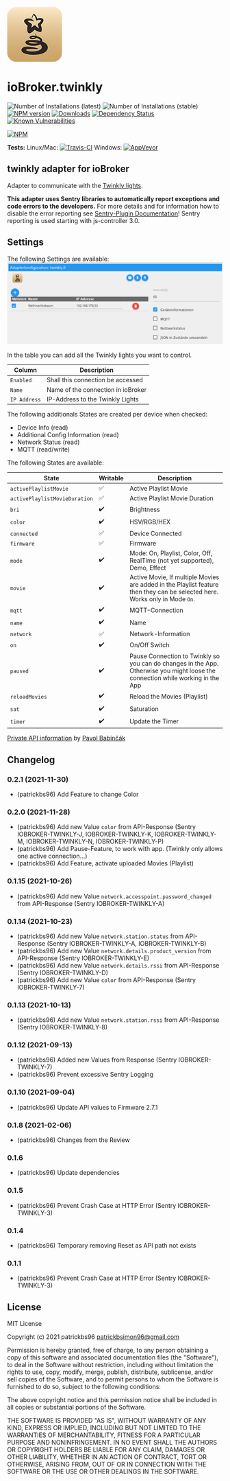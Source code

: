 ![Logo](admin/twinkly.png)
# ioBroker.twinkly

![Number of Installations (latest)](http://iobroker.live/badges/twinkly-installed.svg)
![Number of Installations (stable)](http://iobroker.live/badges/twinkly-stable.svg)
[![NPM version](http://img.shields.io/npm/v/iobroker.twinkly.svg)](https://www.npmjs.com/package/iobroker.twinkly)
[![Downloads](https://img.shields.io/npm/dm/iobroker.twinkly.svg)](https://www.npmjs.com/package/iobroker.twinkly)
[![Dependency Status](https://img.shields.io/david/patrickbs96/iobroker.twinkly.svg)](https://david-dm.org/patrickbs96/iobroker.twinkly)
[![Known Vulnerabilities](https://snyk.io/test/github/patrickbs96/ioBroker.twinkly/badge.svg)](https://snyk.io/test/github/patrickbs96/ioBroker.twinkly)

[![NPM](https://nodei.co/npm/iobroker.twinkly.png?downloads=true)](https://nodei.co/npm/iobroker.twinkly/)

**Tests:** Linux/Mac: [![Travis-CI](https://travis-ci.com/patrickbs96/ioBroker.twinkly.svg)](https://travis-ci.com/github/patrickbs96/ioBroker.twinkly)
Windows: [![AppVeyor](https://ci.appveyor.com/api/projects/status/github/patrickbs96/ioBroker.twinkly?branch=master&svg=true)](https://ci.appveyor.com/project/patrickbs96/ioBroker-twinkly/)


## twinkly adapter for ioBroker

Adapter to communicate with the [Twinkly lights](https://www.twinkly.com/).

**This adapter uses Sentry libraries to automatically report exceptions and code errors to the developers.** For more details and for information how to disable the error reporting see [Sentry-Plugin Documentation](https://github.com/ioBroker/plugin-sentry#plugin-sentry)! Sentry reporting is used starting with js-controller 3.0.

## Settings
The following Settings are available:
![admin.png](img/admin.png)

In the table you can add all the Twinkly lights you want to control. 

| Column       | Description                        |
|--------------|------------------------------------|
| `Enabled`    | Shall this connection be accessed  |
| `Name`       | Name of the connection in ioBroker |
| `IP Address` | IP-Address to the Twinkly Lights   |

The following additionals States are created per device when checked:
* Device Info (read)
* Additional Config Information (read)
* Network Status (read)
* MQTT (read/write)


The following States are available:

| State                         | Writable           | Description                                                                                                                     |
|-------------------------------|--------------------|---------------------------------------------------------------------------------------------------------------------------------|
| `activePlaylistMovie`         | :white_check_mark: | Active Playlist Movie                                                                                                           |
| `activePlaylistMovieDuration` | :white_check_mark: | Active Playlist Movie Duration                                                                                                  |
| `bri`                         | :heavy_check_mark: | Brightness                                                                                                                      |
| `color`                       | :heavy_check_mark: | HSV/RGB/HEX                                                                                                                     |
| `connected`                   | :white_check_mark: | Device Connected                                                                                                                |
| `firmware`                    | :white_check_mark: | Firmware                                                                                                                        |
| `mode`                        | :heavy_check_mark: | Mode: On, Playlist, Color, Off, RealTime (not yet supported), Demo, Effect                                                      |
| `movie`                       | :heavy_check_mark: | Active Movie, If multiple Movies are added in the Playlist feature then they can be selected here. Works only in Mode `On`.     |
| `mqtt`                        | :heavy_check_mark: | MQTT-Connection                                                                                                                 |
| `name`                        | :heavy_check_mark: | Name                                                                                                                            |
| `network`                     | :white_check_mark: | Network-Information                                                                                                             |
| `on`                          | :heavy_check_mark: | On/Off Switch                                                                                                                   |
| `paused`                      | :heavy_check_mark: | Pause Connection to Twinkly so you can do changes in the App. Otherwise you might loose the connection while working in the App |
| `reloadMovies`                | :heavy_check_mark: | Reload the Movies (Playlist)                                                                                                    |
| `sat`                         | :heavy_check_mark: | Saturation                                                                                                                      |
| `timer`                       | :heavy_check_mark: | Update the Timer                                                                                                                |



[Private API information](https://xled-docs.readthedocs.io/en/latest/) by [Pavol Babinčák](https://github.com/scrool)

## Changelog

### 0.2.1 (2021-11-30)
* (patrickbs96) Add Feature to change Color

### 0.2.0 (2021-11-28)
* (patrickbs96) Add new Value `color` from API-Response (Sentry IOBROKER-TWINKLY-J, IOBROKER-TWINKLY-K, IOBROKER-TWINKLY-M, IOBROKER-TWINKLY-N, IOBROKER-TWINKLY-P)
* (patrickbs96) Add Pause-Feature, to work with app. (Twinkly only allows one active connection...)
* (patrickbs96) Add Feature, activate uploaded Movies (Playlist) 

### 0.1.15 (2021-10-26)
* (patrickbs96) Add new Value `network.accesspoint.password_changed` from API-Response (Sentry IOBROKER-TWINKLY-A)

### 0.1.14 (2021-10-23)
* (patrickbs96) Add new Value `network.station.status` from API-Response (Sentry IOBROKER-TWINKLY-A, IOBROKER-TWINKLY-B)
* (patrickbs96) Add new Value `network.details.product_version` from API-Response (Sentry IOBROKER-TWINKLY-E)
* (patrickbs96) Add new Value `network.details.rssi` from API-Response (Sentry IOBROKER-TWINKLY-D)
* (patrickbs96) Add new Value `color` from API-Response (Sentry IOBROKER-TWINKLY-7)

### 0.1.13 (2021-10-13)
* (patrickbs96) Add new Value `network.station.rssi` from API-Response (Sentry IOBROKER-TWINKLY-8)

### 0.1.12 (2021-09-13)
* (patrickbs96) Added new Values from Response (Sentry IOBROKER-TWINKLY-7)
* (patrickbs96) Prevent excessive Sentry Logging 

### 0.1.10 (2021-09-04)
* (patrickbs96) Update API values to Firmware 2.7.1

### 0.1.8 (2021-02-06)
* (patrickbs96) Changes from the Review

### 0.1.6
* (patrickbs96) Update dependencies

### 0.1.5
* (patrickbs96) Prevent Crash Case at HTTP Error (Sentry IOBROKER-TWINKLY-3)

### 0.1.4
* (patrickbs96) Temporary removing Reset as API path not exists

### 0.1.1
* (patrickbs96) Prevent Crash Case at HTTP Error (Sentry IOBROKER-TWINKLY-3)


## License
MIT License

Copyright (c) 2021 patrickbs96 <patrickbsimon96@gmail.com>

Permission is hereby granted, free of charge, to any person obtaining a copy
of this software and associated documentation files (the "Software"), to deal
in the Software without restriction, including without limitation the rights
to use, copy, modify, merge, publish, distribute, sublicense, and/or sell
copies of the Software, and to permit persons to whom the Software is
furnished to do so, subject to the following conditions:

The above copyright notice and this permission notice shall be included in all
copies or substantial portions of the Software.

THE SOFTWARE IS PROVIDED "AS IS", WITHOUT WARRANTY OF ANY KIND, EXPRESS OR
IMPLIED, INCLUDING BUT NOT LIMITED TO THE WARRANTIES OF MERCHANTABILITY,
FITNESS FOR A PARTICULAR PURPOSE AND NONINFRINGEMENT. IN NO EVENT SHALL THE
AUTHORS OR COPYRIGHT HOLDERS BE LIABLE FOR ANY CLAIM, DAMAGES OR OTHER
LIABILITY, WHETHER IN AN ACTION OF CONTRACT, TORT OR OTHERWISE, ARISING FROM,
OUT OF OR IN CONNECTION WITH THE SOFTWARE OR THE USE OR OTHER DEALINGS IN THE
SOFTWARE.
